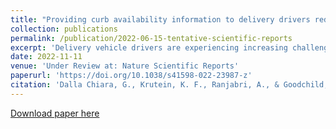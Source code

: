 ```yaml
---
title: "Providing curb availability information to delivery drivers reduces cruising for parking"
collection: publications
permalink: /publication/2022-06-15-tentative-scientific-reports
excerpt: 'Delivery vehicle drivers are experiencing increasing challenges in finding available curb space to park in urban areas, which increases instances of cruising for parking and parking in unauthorized spaces. Policies traditionally used to reduce cruising for parking for passenger vehicles, such as parking fees and congestion pricing, are not effective at changing delivery drivers’ travel and parking behaviors. Intelligent parking systems that use real-time curb availability information to better route and park vehicles can reduce cruising for parking, but they have never been tested for delivery vehicle drivers. The current study tested whether providing real-time curb availability information to delivery drivers reduces the travel time and distance spent cruising for parking. A curb parking information system deployed in a study area in Seattle, Wash., displayed real-time curb availabilities on a mobile app called OpenPark. A controlled experiment assigned drivers’ deliveries in the study area with and without access to OpenPark. The data collected showed that when curb availability information was provided to drivers, their cruising for parking time significantly decreased by 27.9 percent, and their cruising distance decreased by 12.4 percent. These results demonstrate the potential for implementing intelligent parking systems to improve the efficiency of urban logistics systems.'
date: 2022-11-11
venue: 'Under Review at: Nature Scientific Reports'
paperurl: 'https://doi.org/10.1038/s41598-022-23987-z'
citation: 'Dalla Chiara, G., Krutein, K. F., Ranjabri, A., & Goodchild, A. (2022). &quot;Providing curb availability information to delivery drivers reduces cruising for parking.&quot; <i>Sci Rep 12 (19355)</i>'
---
```

[Download paper here](https://doi.org/10.1038/s41598-022-23987-z)
